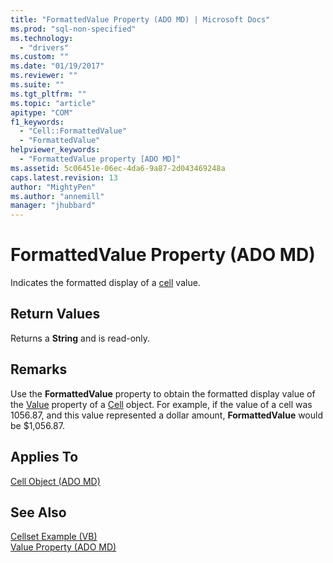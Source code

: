 ```yaml
---
title: "FormattedValue Property (ADO MD) | Microsoft Docs"
ms.prod: "sql-non-specified"
ms.technology:
  - "drivers"
ms.custom: ""
ms.date: "01/19/2017"
ms.reviewer: ""
ms.suite: ""
ms.tgt_pltfrm: ""
ms.topic: "article"
apitype: "COM"
f1_keywords: 
  - "Cell::FormattedValue"
  - "FormattedValue"
helpviewer_keywords: 
  - "FormattedValue property [ADO MD]"
ms.assetid: 5c06451e-06ec-4da6-9a87-2d043469248a
caps.latest.revision: 13
author: "MightyPen"
ms.author: "annemill"
manager: "jhubbard"
---
```

# FormattedValue Property (ADO MD)
Indicates the formatted display of a [cell](../../../ado/reference/ado-md-api/cell-object-ado-md.md) value.  
  
## Return Values  
 Returns a **String** and is read-only.  
  
## Remarks  
 Use the **FormattedValue** property to obtain the formatted display value of the [Value](../../../ado/reference/ado-md-api/value-property-ado-md.md) property of a [Cell](../../../ado/reference/ado-md-api/cell-object-ado-md.md) object. For example, if the value of a cell was 1056.87, and this value represented a dollar amount, **FormattedValue** would be $1,056.87.  
  
## Applies To  
 [Cell Object (ADO MD)](../../../ado/reference/ado-md-api/cell-object-ado-md.md)  
  
## See Also  
 [Cellset Example (VB)](../../../ado/reference/ado-md-api/cellset-example-vb.md)   
 [Value Property (ADO MD)](../../../ado/reference/ado-md-api/value-property-ado-md.md)